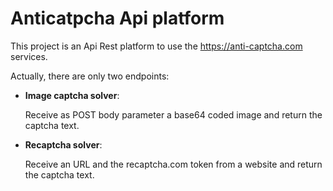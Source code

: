 # Anticatpcha Api platform
This project is an Api Rest platform to use the https://anti-captcha.com services.

Actually, there are only two endpoints:
- **Image captcha solver**: 

  Receive as POST body parameter a base64 coded image and return the captcha text.

- **Recaptcha solver**: 

   Receive an URL and the recaptcha.com token from a website and return the captcha text.
